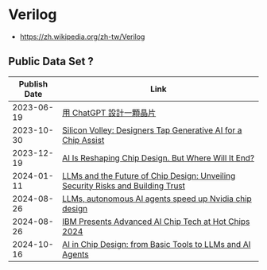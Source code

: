 # Verilog

- https://zh.wikipedia.org/zh-tw/Verilog

## Public Data Set ?

| Publish Date | Link                                                                                                      |
|--------------|-----------------------------------------------------------------------------------------------------------|
| 2023-06-19   | [用 ChatGPT 設計一顆晶片](https://www.xktang.com/article/182)                                            |
| 2023-10-30   | [Silicon Volley: Designers Tap Generative AI for a Chip Assist](https://blogs.nvidia.com/blog/llm-semiconductors-chip-nemo/) |
| 2023-12-19   | [AI Is Reshaping Chip Design. But Where Will It End?](https://cambrian-ai.com/ai-is-reshaping-chip-design-but-where-will-it-end/) |
| 2024-01-11   | [LLMs and the Future of Chip Design: Unveiling Security Risks and Building Trust](https://arxiv.org/pdf/2405.07061v1) |
| 2024-08-26   | [LLMs, autonomous AI agents speed up Nvidia chip design](https://www.eenewseurope.com/en/llms-autonomous-ai-agents-speed-up-nvidia-chip-design/) |
| 2024-08-26   | [IBM Presents Advanced AI Chip Tech at Hot Chips 2024](https://www.hpcwire.com/off-the-wire/ibm-presents-advanced-ai-chip-tech-at-hot-chips-2024/) |
| 2024-10-16   | [AI in Chip Design: from Basic Tools to LLMs and AI Agents](https://www.sigarch.org/ai-in-chip-design-from-basic-tools-to-llms-and-ai-agents/) |
